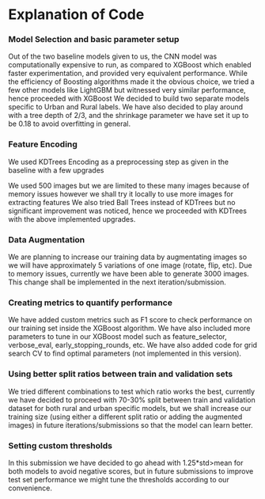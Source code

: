 # Explanation of Code

### Model Selection and basic parameter setup
Out of the two baseline models given to us, the CNN model was computationally expensive to run, as compared to XGBoost which enabled faster experimentation, and provided very equivalent performance.
While the efficiency of Boosting algorithms made it the obvious choice, we tried a few other models like LightGBM but witnessed very similar performance, hence proceeded with XGBoost
We decided to build two separate models specific to Urban and Rural labels.
We have also decided to play around with a tree depth of 2/3, and the shrinkage parameter we have set it up to be 0.18 to avoid overfitting in general.

### Feature Encoding
We used KDTrees Encoding as a preprocessing step as given in the baseline with a few upgrades

We used 500 images but we are limited to these many images because of memory issues however we shall try it locally to use more images for extracting features
We also tried Ball Trees instead of KDTrees but no significant improvement was noticed, hence we proceeded with KDTrees with the above implemented upgrades.

### Data Augmentation
We are planning to increase our training data by augmentating images so we will have approximately 5 variations of one image (rotate, flip, etc). Due to memory issues, currently we have been able to generate 3000 images. This change shall be implemented in the next iteration/submission.

### Creating metrics to quantify performance
We have added custom metrics such as F1 score to check performance on our training set inside the XGBoost algorithm. 
We have also included more parameters to tune in our XGBoost model such as feature_selector, verbose_eval, early_stopping_rounds, etc. We have also added code for grid search CV to find optimal parameters (not implemented in this version).


### Using better split ratios between train and validation sets
We tried different combinations to test which ratio works the best, currently we have decided to proceed with 70-30% split between train and validation dataset for both rural and urban specific models, but we shall increase our training size (using either a different split ratio or adding the augmented images) in future iterations/submissions so that the model can learn better.


### Setting custom thresholds 
In this submission we have decided to go ahead with 1.25*std>mean for both models to avoid negative scores, but in future submissions to improve test set performance we might tune the thresholds according to our convenience.